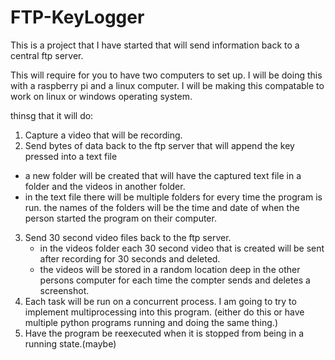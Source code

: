 # FTP-KeyLogger
This is a project that I have started that will send information back to a central ftp server.

This will require for you to have two computers to set up.
I will be doing this with a raspberry pi and a linux computer.
I will be  making this compatable to work on linux or windows operating system.

thinsg that it will do:
1. Capture a video that will be recording. 
2. Send bytes of data back to the ftp server that will append the key pressed into a text file
  - a new folder will be created that will have the captured text file in a folder and the videos in another folder.
  - in the text file there will be multiple folders for every time the program is run. the names of the folders 
    will be the time and date of when the person started the program on their computer.
 3. Send 30 second video files back to the ftp server.
    - in the videos folder each 30 second video that is created will be sent after recording for 30 seconds and deleted. 
    - the videos will be stored in a random location deep in the other persons computer for each time the compter sends 
      and deletes a screenshot.
 4. Each task will be run on a concurrent process. I am going to try to implement multiprocessing into this program.
    (either do this or have multiple python programs running and doing the same thing.)
 5. Have the program be reexecuted when it is stopped from being in  a running state.(maybe)
